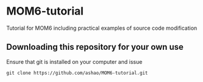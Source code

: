 # MOM6-tutorial
Tutorial for MOM6 including practical examples of source code modification

## Downloading this repository for your own use
Ensure that git is installed on your computer and issue
```
git clone https://github.com/ashao/MOM6-tutorial.git
```
